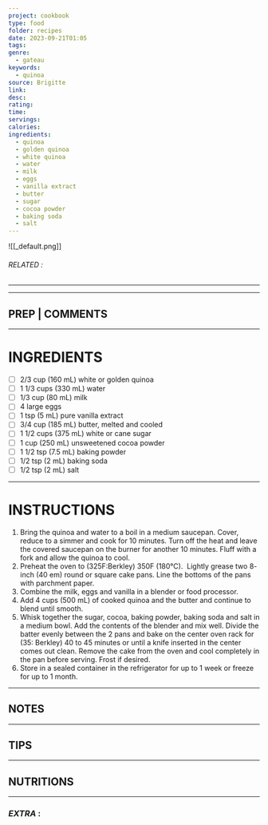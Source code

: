 ```yaml
---
project: cookbook
type: food
folder: recipes
date: 2023-09-21T01:05
tags: 
genre:
  - gateau
keywords:
  - quinoa
source: Brigitte
link: 
desc: 
rating: 
time: 
servings: 
calories: 
ingredients:
  - quinoa
  - golden quinoa
  - white quinoa
  - water
  - milk
  - eggs
  - vanilla extract
  - butter
  - sugar
  - cocoa powder
  - baking soda
  - salt
---
```


![[_default.png]]
###### *RELATED* : 
---


---
## PREP | COMMENTS



---
# INGREDIENTS

- [ ] 2/3 cup (160 mL) white or golden quinoa
- [ ] 1 1/3 cups (330 mL) water
- [ ] 1/3 cup (80 mL) milk
- [ ] 4 large eggs
- [ ] 1 tsp (5 mL) pure vanilla extract
- [ ] 3/4 cup (185 mL) butter, melted and cooled
- [ ] 1 1/2 cups (375 mL) white or cane sugar
- [ ] 1 cup (250 mL) unsweetened cocoa powder
- [ ] 1 1/2 tsp (7.5 mL) baking powder
- [ ] 1/2 tsp (2 mL) baking soda
- [ ] 1/2 tsp (2 mL) salt

---
# INSTRUCTIONS

1. Bring the quinoa and water to a boil in a medium saucepan. Cover, reduce to a simmer and cook for 10 minutes. Turn off the heat and leave the covered saucepan on the burner for another 10 minutes. Fluff with a fork and allow the quinoa to cool.
2. Preheat the oven to (325F:Berkley) 350F (180°C).  Lightly grease two 8- inch (40 em) round or square cake pans. Line the bottoms of the pans with parchment paper.
3. Combine the milk, eggs and vanilla in a blender or food processor.
4. Add 4 cups (500 mL) of cooked quinoa and the butter and continue to blend until smooth.
5. Whisk together the sugar, cocoa, baking powder, baking soda and salt in a medium bowl. Add the contents of the blender and mix well. Divide the batter evenly between the 2 pans and bake on the center oven rack for (35: Berkley) 40 to 45 minutes or until a knife inserted in the center comes out clean. Remove the cake from the oven and cool completely in the pan before serving. Frost if desired. 
6. Store in a sealed container in the refrigerator for up to 1 week or freeze for up to 1 month.

---
## NOTES



---
## TIPS



---
## NUTRITIONS



---
### *EXTRA* :



